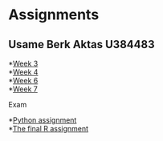 # Assignments
Usame Berk Aktas
U384483
-----
*[Week 3](https://github.com/uberka/Assignments/blob/master/assignment3%20(1).ipynb)  
*[Week 4](https://github.com/uberka/Assignments/blob/master/assignment4.ipynb)   
*[Week 6](https://github.com/uberka/Assignments/blob/master/Graded_assignment1.ipynb)  
*[Week 7](https://github.com/uberka/Assignments/blob/master/Graded_assignment_2%20(2).ipynb)  
  
  
  Exam  
   
*[Python assignment ](https://github.com/uberka/Assignments/blob/master/exam_Sep_21_2018.ipynb)  
*[The final R assignment](https://github.com/uberka/Assignments/blob/master/exam_2_student.ipynb)
